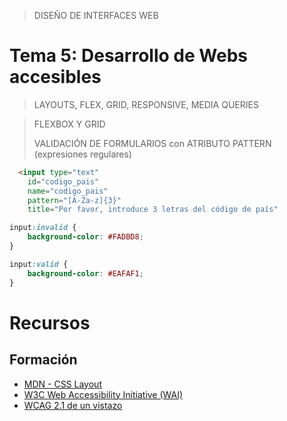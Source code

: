 > DISEÑO DE INTERFACES WEB

# Tema 5: Desarrollo de Webs accesibles  <!-- omit in toc -->
> LAYOUTS, FLEX, GRID, RESPONSIVE, MEDIA QUERIES



> FLEXBOX Y GRID
> 
> VALIDACIÓN DE FORMULARIOS con ATRIBUTO PATTERN (expresiones regulares)

```html
  <input type="text"
    id="codigo_pais"
    name="codigo_pais"
    pattern="[A-Za-z]{3}" 
    title="Por favor, introduce 3 letras del código de país"
```

```css
input:invalid {
	background-color: #FADBD8;
}

input:valid {
 	background-color: #EAFAF1;
}
```


# Recursos

## Formación

- [MDN - CSS Layout](https://developer.mozilla.org/es/docs/Learn/CSS/CSS_layout)
- [W3C Web Accessibility Initiative (WAI)](https://www.w3.org/WAI/design-develop/es)
- [WCAG 2.1 de un vistazo](https://www.w3.org/WAI/standards-guidelines/wcag/glance/es)
